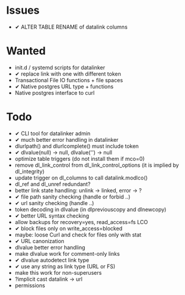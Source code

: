 Issues
======
- ✔︎ ALTER TABLE RENAME of datalink columns

Wanted
=======
- init.d / systemd scripts for datalinker
- ✔︎ replace link with one with different token
- Transactional File IO functions + file spaces
- ✔︎ Native postgres URL type + functions
- Native postgres interface to curl

Todo
====
- ✔︎ CLI tool for datalinker admin
- ✔︎ much better error handling in datalinker
- dlurlpath() and dlurlcomplete() must include token
- ✔︎ dlvalue(null) -> null, dlvalue('') -> null
- optimize table triggers (do not install them if mco=0)
- remove dl_link_control from dl_link_control_options (it is implied by dl_integrity)
- update trigger on dl_columns to call datalink.modlco()
- dl_ref and dl_unref redundant?
- better link state handling: unlink -> linked, error -> ?
- ✔︎ file path sanity checking (handle or forbid ..)
- ✔︎ url sanity checking (handle ..)
- token decoding in dlvalue (in dlpreviouscopy and dlnewcopy)
- ✔︎ better URL syntax checking
- allow backups for recovery=yes, read_access=fs LCO
- ✔︎ block files only on write_access=blocked
- maybe: loose Curl and check for files only with stat
- ✔︎ URL canonization
- dlvalue better error handling
- make dlvalue work for comment-only links
- ✔︎ dlvalue autodetect link type
- ✔︎ use any string as link type (URL or FS)
- make this work for non-superusers
- ?implicit cast datalink -> url
- permissions
